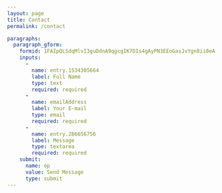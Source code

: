 ```yaml
---
layout: page
title: Contact
permalink: /contact

paragraphs:
  paragraph_gform:
    formid: 1FAIpQLSdqMlvI3guDdnA9qgcgIK7DIs4gAyPN3EEoGasJvYgn8ii0eA
    inputs:
      -
        name: entry.1534305664
        label: Full Name
        type: text
        required: required
      -
        name: emailAddress
        label: Your E-mail
        type: email
        required: required
      -
        name: entry.286656756
        label: Message
        type: textarea
        required: required
    submit:
      name: op
      value: Send Message
      type: submit
---
```

